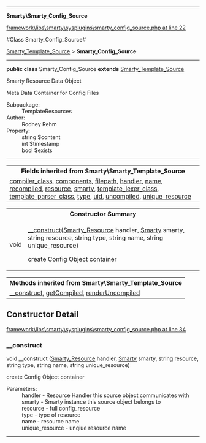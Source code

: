 

- - -

**Smarty\Smarty_Config_Source**


<a href="https://github.com/JeyDotC/Hirudo/blob/master/framework/libs/smarty/sysplugins/smarty_config_source.php#L22" target='_blank'>framework\libs\smarty\sysplugins\smarty_config_source.php at line 22</a>

#Class Smarty_Config_Source#

<a href="https://github.com/JeyDotC/Hirudo-docs/blob/master/Smarty/Smarty_Template_Source.md">Smarty_Template_Source</a>
 &gt; **Smarty_Config_Source**




- - -

<p><strong>public  class</strong> <span>Smarty_Config_Source</span>
<strong>extends</strong> <a href="https://github.com/JeyDotC/Hirudo-docs/blob/master/Smarty/Smarty_Template_Source.md">Smarty_Template_Source</a>

</p>

<div class="comment" id="overview_description"><p>Smarty Resource Data Object</p><p>Meta Data Container for Config Files</p></div>

<dl>
<dt>Subpackage:</dt>
<dd>TemplateResources</dd>
<dt>Author:</dt>
<dd>Rodney Rehm</dd>
<dt>Property:</dt>
<dd>string $content</dd>
<dd>int $timestamp</dd>
<dd>bool $exists</dd>
</dl>


<hr />

<table class="inherit">
<tr><th colspan="2">Fields inherited from Smarty\Smarty_Template_Source</th></tr>
<tr><td><a href="https://github.com/JeyDotC/Hirudo-docs/blob/master/Smarty/Smarty_Template_Source.md#compiler_class">compiler_class</a>, <a href="https://github.com/JeyDotC/Hirudo-docs/blob/master/Smarty/Smarty_Template_Source.md#components">components</a>, <a href="https://github.com/JeyDotC/Hirudo-docs/blob/master/Smarty/Smarty_Template_Source.md#filepath">filepath</a>, <a href="https://github.com/JeyDotC/Hirudo-docs/blob/master/Smarty/Smarty_Template_Source.md#handler">handler</a>, <a href="https://github.com/JeyDotC/Hirudo-docs/blob/master/Smarty/Smarty_Template_Source.md#name">name</a>, <a href="https://github.com/JeyDotC/Hirudo-docs/blob/master/Smarty/Smarty_Template_Source.md#recompiled">recompiled</a>, <a href="https://github.com/JeyDotC/Hirudo-docs/blob/master/Smarty/Smarty_Template_Source.md#resource">resource</a>, <a href="https://github.com/JeyDotC/Hirudo-docs/blob/master/Smarty/Smarty_Template_Source.md#smarty">smarty</a>, <a href="https://github.com/JeyDotC/Hirudo-docs/blob/master/Smarty/Smarty_Template_Source.md#template_lexer_class">template_lexer_class</a>, <a href="https://github.com/JeyDotC/Hirudo-docs/blob/master/Smarty/Smarty_Template_Source.md#template_parser_class">template_parser_class</a>, <a href="https://github.com/JeyDotC/Hirudo-docs/blob/master/Smarty/Smarty_Template_Source.md#type">type</a>, <a href="https://github.com/JeyDotC/Hirudo-docs/blob/master/Smarty/Smarty_Template_Source.md#uid">uid</a>, <a href="https://github.com/JeyDotC/Hirudo-docs/blob/master/Smarty/Smarty_Template_Source.md#uncompiled">uncompiled</a>, <a href="https://github.com/JeyDotC/Hirudo-docs/blob/master/Smarty/Smarty_Template_Source.md#unique_resource">unique_resource</a></td></tr></table>

<table id="summary_constructor">
<tr><th colspan="2">Constructor Summary</th></tr>
<tr>
<td><span class='k'></span> <span class='nx'>void</span></td>
<td class="description"><p class="name"><a href="#__construct">__construct</a>(<a href="https://github.com/JeyDotC/Hirudo-docs/blob/master/Smarty/Smarty_Resource.md">Smarty_Resource</a> handler, <a href="https://github.com/JeyDotC/Hirudo-docs/blob/master/Smarty/Smarty.md">Smarty</a> smarty, string resource, string type, string name, string unique_resource)</p><p class="description">create Config Object container</p></td>
</tr>
</table>

<table class="inherit">
<tr><th colspan="2">Methods inherited from Smarty\Smarty_Template_Source</th></tr>
<tr><td><a href="https://github.com/JeyDotC/Hirudo-docs/blob/master/Smarty/Smarty_Template_Source.md#__construct">__construct</a>, <a href="https://github.com/JeyDotC/Hirudo-docs/blob/master/Smarty/Smarty_Template_Source.md#getCompiled">getCompiled</a>, <a href="https://github.com/JeyDotC/Hirudo-docs/blob/master/Smarty/Smarty_Template_Source.md#renderUncompiled">renderUncompiled</a></td></tr></table>

<h2 id="detail_method">Constructor Detail</h2>

<a href="https://github.com/JeyDotC/Hirudo/blob/master/framework/libs/smarty/sysplugins/smarty_config_source.php#L34" target='_blank'>framework\libs\smarty\sysplugins\smarty_config_source.php at line 34</a>

<h3 id="__construct">__construct</h3>
<span class='k'></span> <span class='nx'>void</span> <span class='nf'>__construct</span> (<a href="https://github.com/JeyDotC/Hirudo-docs/blob/master/Smarty/Smarty_Resource.md">Smarty_Resource</a> handler, <a href="https://github.com/JeyDotC/Hirudo-docs/blob/master/Smarty/Smarty.md">Smarty</a> smarty, string resource, string type, string name, string unique_resource)

<div class="details">
<p>create Config Object container</p><dl>
<dt>Parameters:</dt>
<dd>handler - Resource Handler this source object communicates with</dd>
<dd>smarty - Smarty instance this source object belongs to</dd>
<dd>resource - full config_resource</dd>
<dd>type - type of resource</dd>
<dd>name - resource name</dd>
<dd>unique_resource - unqiue resource name</dd>
</dl>

</div>

- - -

